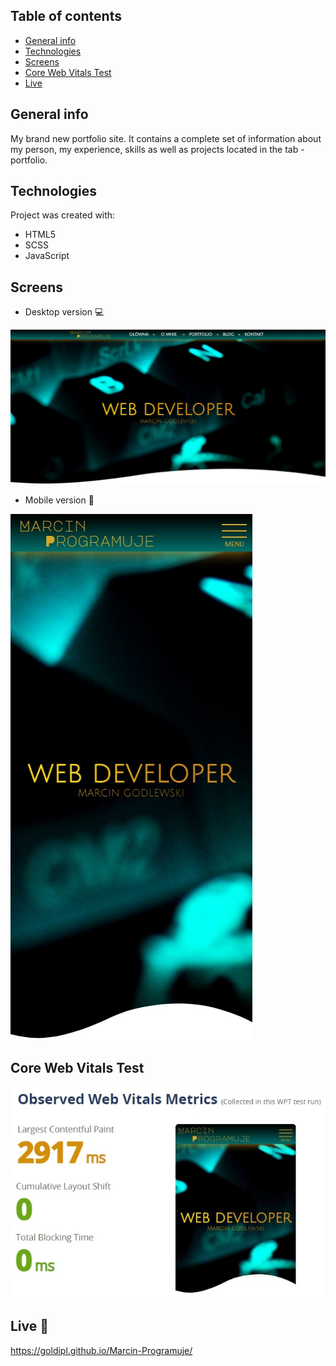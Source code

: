 ## Table of contents
* [General info](#general-info)
* [Technologies](#technologies)
* [Screens](#screens)
* [Core Web Vitals Test](#core-web-vitals-test)
* [Live](#live-star2)

## General info
My brand new portfolio site. It contains a complete set of information about my person, my experience, skills as well as projects located in the tab - portfolio.

## Technologies
Project was created with:
* HTML5
* SCSS
* JavaScript

## Screens
* Desktop version :computer:     

![Screenshot](Screen01.jpg) 

* Mobile version :iphone:     

![Screenshot](Screen02.jpg) 

## Core Web Vitals Test   

![Screenshot](Screen03.jpg) 

## Live :star2:
https://goldipl.github.io/Marcin-Programuje/